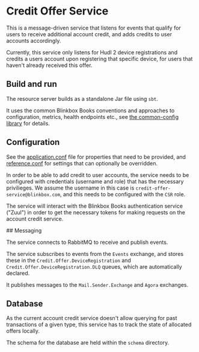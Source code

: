Credit Offer Service
====================

This is a message-driven service that listens for events that qualify for users to receive additional account credit, and adds credits to user accounts accordingly.

Currently, this service only listens for Hudl 2 device registrations and credits a users account upon registering that specific device, for users that haven't already received this offer.

## Build and run

The resource server builds as a standalone Jar file using `sbt`.

It uses the common Blinkbox Books conventions and approaches to configuration, metrics, health endpoints etc., see [the common-config library](https://github.com/blinkboxbooks/common-config.scala) for details.


## Configuration

See the [application.conf](/src/main/resources/application.conf) file for properties that need to be provided, and [reference.conf](/src/main/resources/reference.conf) for settings that can optionally be overridden.

In order to be able to add credit to user accounts, the service needs to be configured with credentials (username and role) that has the necessary privilieges. We assume the username in this case is `credit-offer-service@blinkbox.com`, and this needs to be configured with the `CSR` role.

The service will interact with the Blinkbox Books authentication service ("Zuul") in order to get the necessary tokens for making requests on the account credit service.

## Messaging

The service connects to RabbitMQ to receive and publish events.

The service subscribes to events from the `Events` exchange, and stores these in the `Credit.Offer.DeviceRegistration` and `Credit.Offer.DeviceRegistration.DLQ` queues, which are automatically declared.

It publishes messages to the `Mail.Sender.Exchange` and `Agora` exchanges.

## Database

As the current account credit service doesn't allow querying for past transactions of a given type, this service has to track the state of allocated offers locally.

The schema for the database are held within the `schema` directory.

